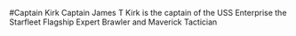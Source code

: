 #Captain Kirk
Captain James T Kirk is the captain of the USS Enterprise the Starfleet Flagship
Expert Brawler and Maverick Tactician